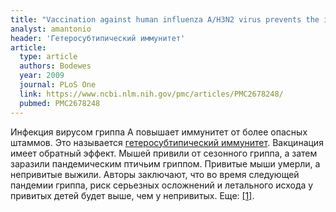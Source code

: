 ```yaml
---
title: "Vaccination against human influenza A/H3N2 virus prevents the induction of heterosubtypic immunity against lethal infection with avian influenza A/H5N1 virus"
analyst: amantonio
header: 'Гетеросубтипический иммунитет'
article:
  type: article
  authors: Bodewes
  year: 2009
  journal: PLoS One
  link: https://www.ncbi.nlm.nih.gov/pmc/articles/PMC2678248/
  pubmed: PMC2678248
---
```


Инфекция вирусом гриппа А повышает иммунитет от более опасных штаммов. Это называется [гетеросубтипический иммунитет](https://en.wikipedia.org/wiki/Heterosubtypic_immunity). Вакцинация имеет обратный эффект.
Мышей привили от сезонного гриппа, а затем заразили пандемическим птичьим гриппом. Привитые мыши умерли, а непривитые выжили.
Авторы заключают, что во время следующей пандемии гриппа, риск серьезных осложнений и летального исхода у привитых детей будет выше, чем у непривитых. Еще: [[1]](https://www.ncbi.nlm.nih.gov/pubmed/19879807).
